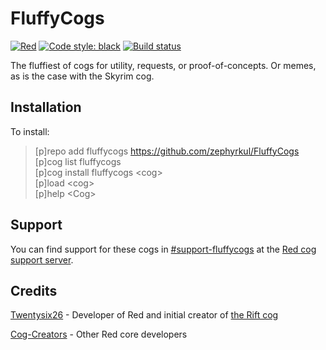 # FluffyCogs

[![Red](https://img.shields.io/badge/Red-DiscordBot-red.svg)](https://github.com/Cog-Creators/Red-DiscordBot/tree/V3/develop)
[![Code style: black](https://img.shields.io/badge/code%20style-black-000000.svg)](https://github.com/ambv/black)
[![Build status](https://github.com/zephyrkul/FluffyCogs/workflows/build/badge.svg)](https://github.com/zephyrkul/FluffyCogs/actions?workflow=build)

The fluffiest of cogs for utility, requests, or proof-of-concepts. Or memes, as is the case with the Skyrim cog.

## Installation

To install:

> [p]repo add fluffycogs <https://github.com/zephyrkul/FluffyCogs>  
> [p]cog list fluffycogs  
> [p]cog install fluffycogs &lt;cog&gt;  
> [p]load &lt;cog&gt;  
> [p]help &lt;Cog&gt;  

## Support

You can find support for these cogs in [#support-fluffycogs](https://discord.com/channels/240154543684321280/902011844439457824) at the [Red cog support server](https://discord.gg/GET4DVk).

## Credits

[Twentysix26](https://github.com/Twentysix26) - Developer of Red and initial creator of [the Rift cog](https://github.com/Twentysix26/26-Cogs/blob/master/rift/)

[Cog-Creators](https://github.com/Cog-Creators) - Other Red core developers
